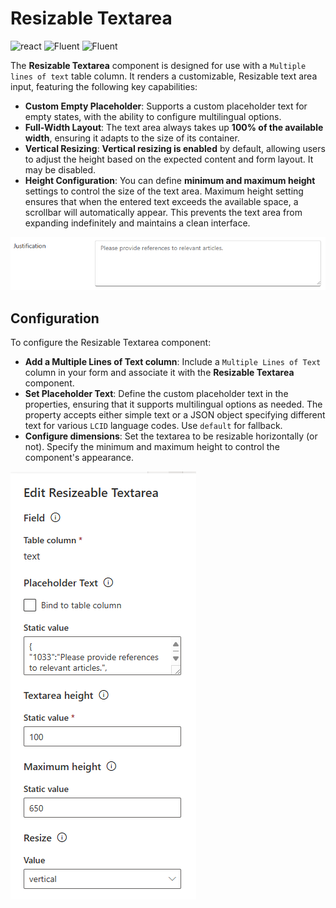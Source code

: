 ﻿# Resizable Textarea

![react](https://img.shields.io/badge/react-16.8.6-brightgreen?style=plastic)
 ![Fluent](https://img.shields.io/badge/@fluentui/react-8.29.0-brightgreen?style=plastic) ![Fluent](https://img.shields.io/badge/%40fluentui%2Freact--components-9.46.2-brightgreen?style=plastic)

The **Resizable Textarea** component is designed for use with a `Multiple lines of text` table column. It renders a customizable, Resizable text area input, featuring the following key capabilities:

- **Custom Empty Placeholder**: Supports a custom placeholder text for empty states, with the ability to configure multilingual options.
- **Full-Width Layout**: The text area always takes up **100% of the available width**, ensuring it adapts to the size of its container.
- **Vertical Resizing**: **Vertical resizing is enabled** by default, allowing users to adjust the height based on the expected content and form layout. It may be disabled.
- **Height Configuration**: You can define **minimum and maximum height** settings to control the size of the text area.
Maximum height setting ensures that when the entered text exceeds the available space, a scrollbar will automatically appear. This prevents the text area from expanding indefinitely and maintains a clean interface.

![text area](./images/textarea.png)
## Configuration
To configure the Resizable Textarea component:

- **Add a Multiple Lines of Text column**: Include a `Multiple Lines of Text` column in your form and associate it with the **Resizable Textarea** component.
- **Set Placeholder Text**: Define the custom placeholder text in the properties, ensuring that it supports multilingual options as needed. The property accepts either simple text or a JSON object specifying different text for various `LCID` language codes.  Use `default` for fallback.
- **Configure dimensions**: Set the textarea to be resizable horizontally (or not). Specify the minimum and maximum height to control the component's appearance.

![alt text](./images/config.png)
